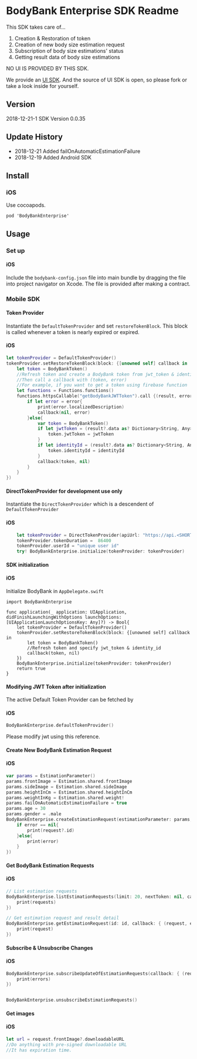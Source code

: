 # BodyBank Enterprise SDK Readme
This SDK takes care of...

1. Creation & Restoration of token
2. Creation of new body size estimation request
3. Subscription of body size estimations' status
4. Getting result data of body size estimations

NO UI IS PROVIDED BY THIS SDK.

We provide an [UI SDK](https://github.com/bodybank-sdk/BodyBank-SDK-iOS-UI).
And the source of UI SDK is open, so please fork or take a look inside for yourself.

## Version
2018-12-21-1
SDK Version 0.0.35

## Update History
- 2018-12-21 Added failOnAutomaticEstimationFailure
- 2018-12-19 Added Android SDK

## Install
### iOS
Use cocoapods.

```
pod 'BodyBankEnterprise'
```

## Usage


### Set up
#### iOS
Include the `bodybank-config.json` file into main bundle by dragging the file into project navigator on Xcode.
The file is provided after making a contract.

### Mobile SDK

#### Token Provider 
Instantiate the `DefaultTokenProvider` and set `restoreTokenBlock`.
This block is called whenever a token is nearly expired or expired.
#### iOS
```swift
let tokenProvider = DefaultTokenProvider()
tokenProvider.setRestoreTokenBlock(block: {[unowned self] callback in
    let token = BodyBankToken()
    //Refresh token and create a BodyBank token from jwt_token & identity_id
    //Then call a callback with (token, error)
    //For example, if you want to get a token using firebase function
    let functions = Functions.functions()
    functions.httpsCallable("getBodyBankJWTToken").call {(result, error) in
        if let error = error{
            print(error.localizedDescription)
            callback(nil, error)
        }else{
            var token = BodyBankToken()
            if let jwtToken = (result?.data as? Dictionary<String, Any>)?["jwt_token"] as? String{
                token.jwtToken = jwtToken
            }
            if let identityId = (result?.data as? Dictionary<String, Any>)?["identity_id"] as? String{
                token.identityId = identityId
            }
            callback(token, nil)
        }
    }
})

```

#### DirectTokenProvider for development use only

Instantiate the `DirectTokenProvider` which is a descendent of `DefaultTokenProvider`
#### iOS
```swift
    let tokenProvider = DirectTokenProvider(apiUrl: "https://api.<SHORT IDENTIFIER>.enterprise.bodybank.com", apiKey: "API KEY")
    tokenProvider.tokenDuration =  86400
    tokenProvider.userId = "unique user id"
    try! BodyBankEnterprise.initialize(tokenProvider: tokenProvider)
```

#### SDK initialization
#### iOS
Initialize BodyBank in `AppDelegate.swift`
```
import BodyBankEnterprise

func application(_ application: UIApplication, didFinishLaunchingWithOptions launchOptions: [UIApplicationLaunchOptionsKey: Any]?) -> Bool{
    let tokenProvider = DefaultTokenProvider()
    tokenProvider.setRestoreTokenBlock(block: {[unowned self] callback in
        let token = BodyBankToken()
        //Refresh token and specify jwt_token & identity_id
        callback(token, nil)
    })
    BodyBankEnterprise.initialize(tokenProvider: tokenProvider)
    return true
}
```

#### Modifying JWT Token after initialization
The active Default Token Provider can be fetched by
#### iOS
```swift
BodyBankEnterprise.defaultTokenProvider()

```
Please modify jwt using this reference.

#### Create New BodyBank Estimation Request

#### iOS
```swift
var params = EstimationParameter()
params.frontImage = Estimation.shared.frontImage
params.sideImage = Estimation.shared.sideImage
params.heightInCm = Estimation.shared.heightInCm
params.weightInKg = Estimation.shared.weight!
params.failOnAutomaticEstimationFailure = true
params.age = 30
params.gender = .male
BodyBankEnterprise.createEstimationRequest(estimationParameter: params, callback: { (request, errors) in
    if error == nil{
        print(request?.id)
    }else{
        print(error)
    }
})
```

#### Get BodyBank Estimation Requests
#### iOS
```swift
// List estimation requests
BodyBankEnterprise.listEstimationRequests(limit: 20, nextToken: nil, callback: { (requests, nextToken, errors) in
    print(requests)
})

// Get estimation request and result detail
BodyBankEnterprise.getEstimationRequest(id: id, callback: { (request, errors) in
    print(request)
})

```

#### Subscribe & Unsubscribe Changes

#### iOS
```swift
BodyBankEnterprise.subscribeUpdateOfEstimationRequests(callback: { (request, errorss) in
    print(errors)
})


BodyBankEnterprise.unsubscribeEstimationRequests()

```

#### Get images

#### iOS
```swift
let url = request.frontImage?.downloadableURL
//Do anything with pre-signed downloadable URL
//It has expiration time.

```




